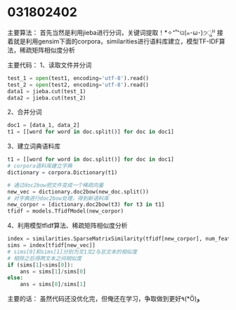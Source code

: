 # 031802402
主要算法：
      首先当然是利用jieba进行分词，关键词提取！*✧⁺˚⁺ପ(๑･ω･)੭ु⁾⁾ 
      接着就是利用gensim下面的corpora，similarities进行语料库建立，模型TF-IDF算法，稀疏矩阵相似度分析

主要代码：
  1、读取文件并分词
```python
test_1 = open(test1, encoding='utf-8').read()
test_2 = open(test2, encoding='utf-8').read()
data1 = jieba.cut(test_1)
data2 = jieba.cut(test_2)
```
  2、合并分词
```python
doc1 = [data_1, data_2]
t1 = [[word for word in doc.split()] for doc in doc1]
```
  3、建立词典语料库
```python
t1 = [[word for word in doc.split()] for doc in doc1]
# corpora语料库建立字典
dictionary = corpora.Dictionary(t1)
```
```python
# 通过doc2bow把文件变成一个稀疏向量
new_vec = dictionary.doc2bow(new_doc.split())
# 对字典进行doc2bow处理，得到新语料库
new_corpor = [dictionary.doc2bow(t3) for t3 in t1]
tfidf = models.TfidfModel(new_corpor)
```
  4、利用模型tfidf算法、稀疏矩阵相似度分析
```python
index = similarities.SparseMatrixSimilarity(tfidf[new_corpor], num_features=featurenum)
sims = index[tfidf[new_vec]]
# sims[0]和sims[1]分别为文1文2与总文本的相似度
# 相除之后得两文本之间相似度
if (sims[1]<sims[0]):
    ans = sims[1]/sims[0]
else:
    ans = sims[0]/sims[1]
```
主要的话：
  虽然代码还没优化完，但俺还在学习，争取做到更好٩(*Ӧ)و
